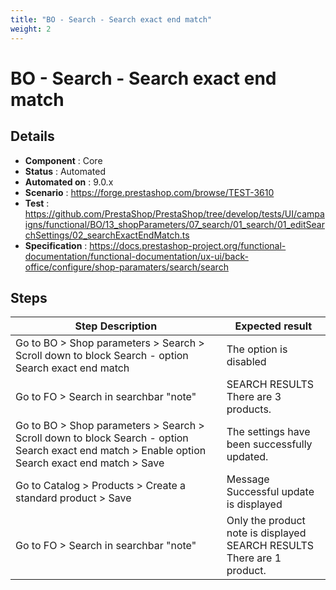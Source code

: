 ```yaml
---
title: "BO - Search - Search exact end match"
weight: 2
---
```


# BO - Search - Search exact end match
## Details
* **Component** : Core
* **Status** : Automated
* **Automated on** : 9.0.x
* **Scenario** : https://forge.prestashop.com/browse/TEST-3610
* **Test** : https://github.com/PrestaShop/PrestaShop/tree/develop/tests/UI/campaigns/functional/BO/13_shopParameters/07_search/01_search/01_editSearchSettings/02_searchExactEndMatch.ts
* **Specification** : https://docs.prestashop-project.org/functional-documentation/functional-documentation/ux-ui/back-office/configure/shop-paramaters/search/search

## Steps
| Step Description | Expected result |
| ----- | ----- |
| Go to BO > Shop parameters > Search > Scroll down to block Search - option Search exact end match | The option is disabled |
| Go to FO > Search in searchbar "note" | SEARCH RESULTS<br>There are 3 products. |
| Go to BO > Shop parameters > Search > Scroll down to block Search - option Search exact end match > Enable option Search exact end match > Save | The settings have been successfully updated. |
| Go to Catalog > Products > Create a standard product > Save | Message Successful update is displayed |
| Go to FO > Search in searchbar "note" | Only the product note is displayed<br>SEARCH RESULTS<br>There are 1 product. |
